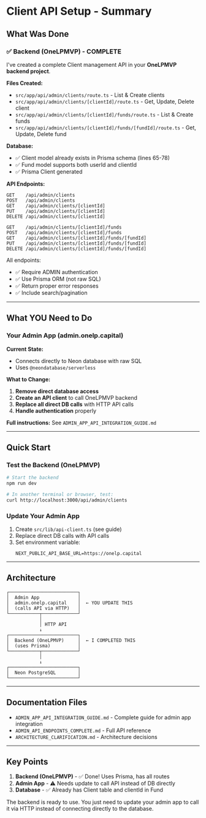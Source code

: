 # Client API Setup - Summary

## What Was Done

### ✅ Backend (OneLPMVP) - COMPLETE

I've created a complete Client management API in your **OneLPMVP backend project**.

**Files Created:**
- `src/app/api/admin/clients/route.ts` - List & Create clients
- `src/app/api/admin/clients/[clientId]/route.ts` - Get, Update, Delete client
- `src/app/api/admin/clients/[clientId]/funds/route.ts` - List & Create funds
- `src/app/api/admin/clients/[clientId]/funds/[fundId]/route.ts` - Get, Update, Delete fund

**Database:**
- ✅ Client model already exists in Prisma schema (lines 65-78)
- ✅ Fund model supports both userId and clientId
- ✅ Prisma Client generated

**API Endpoints:**
```
GET    /api/admin/clients
POST   /api/admin/clients
GET    /api/admin/clients/[clientId]
PUT    /api/admin/clients/[clientId]
DELETE /api/admin/clients/[clientId]

GET    /api/admin/clients/[clientId]/funds
POST   /api/admin/clients/[clientId]/funds
GET    /api/admin/clients/[clientId]/funds/[fundId]
PUT    /api/admin/clients/[clientId]/funds/[fundId]
DELETE /api/admin/clients/[clientId]/funds/[fundId]
```

All endpoints:
- ✅ Require ADMIN authentication
- ✅ Use Prisma ORM (not raw SQL)
- ✅ Return proper error responses
- ✅ Include search/pagination

---

## What YOU Need to Do

### Your Admin App (admin.onelp.capital)

**Current State:**
- Connects directly to Neon database with raw SQL
- Uses `@neondatabase/serverless`

**What to Change:**
1. **Remove direct database access**
2. **Create an API client** to call OneLPMVP backend
3. **Replace all direct DB calls** with HTTP API calls
4. **Handle authentication** properly

**Full instructions:** See `ADMIN_APP_API_INTEGRATION_GUIDE.md`

---

## Quick Start

### Test the Backend (OneLPMVP)

```bash
# Start the backend
npm run dev

# In another terminal or browser, test:
curl http://localhost:3000/api/admin/clients
```

### Update Your Admin App

1. Create `src/lib/api-client.ts` (see guide)
2. Replace direct DB calls with API calls
3. Set environment variable:
   ```env
   NEXT_PUBLIC_API_BASE_URL=https://onelp.capital
   ```

---

## Architecture

```
┌─────────────────────────┐
│  Admin App              │
│  admin.onelp.capital    │  ← YOU UPDATE THIS
│  (calls API via HTTP)   │
└───────────┬─────────────┘
            │
            │ HTTP API
            ↓
┌─────────────────────────┐
│  Backend (OneLPMVP)     │  ← I COMPLETED THIS
│  (uses Prisma)          │
└───────────┬─────────────┘
            │
            ↓
┌─────────────────────────┐
│  Neon PostgreSQL        │
└─────────────────────────┘
```

---

## Documentation Files

- `ADMIN_APP_API_INTEGRATION_GUIDE.md` - Complete guide for admin app integration
- `ADMIN_API_ENDPOINTS_COMPLETE.md` - Full API reference
- `ARCHITECTURE_CLARIFICATION.md` - Architecture decisions

---

## Key Points

1. **Backend (OneLPMVP)** - ✅ Done! Uses Prisma, has all routes
2. **Admin App** - ⚠️ Needs update to call API instead of DB directly
3. **Database** - ✅ Already has Client table and clientId in Fund

The backend is ready to use. You just need to update your admin app to call it via HTTP instead of connecting directly to the database.


